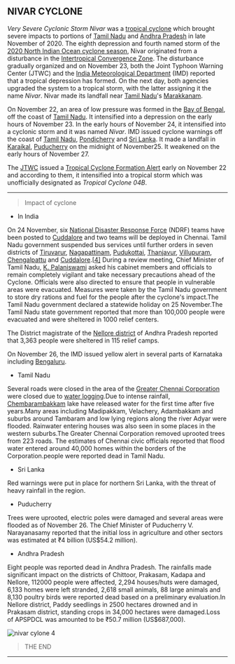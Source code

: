  ## NIVAR CYCLONE

 *Very Severe Cyclonic Storm Nivar* was a [tropical cyclone](https://en.wikipedia.org/wiki/Tropical_cyclone) which brought severe impacts to portions of [Tamil Nadu](https://en.wikipedia.org/wiki/Tamil_Nadu) and [Andhra Pradesh](https://en.wikipedia.org/wiki/Andhra_Pradesh) in late November of 2020. The eighth depression and fourth named storm of the [2020 North Indian Ocean cyclone season](https://en.wikipedia.org/wiki/2020_North_Indian_Ocean_cyclone_season), Nivar originated from a disturbance in the [Intertropical Convergence Zone](https://en.wikipedia.org/wiki/Intertropical_Convergence_Zone). The disturbance gradually organized and on November 23, both the Joint Typhoon Warning Center (JTWC) and the [India Meteorological Department](https://en.wikipedia.org/wiki/India_Meteorological_Department) (IMD) reported that a tropical depression has formed. On the next day, both agencies upgraded the system to a tropical storm, with the latter assigning it the name *Nivar*. Nivar made its landfall near [Tamil Nadu](https://en.wikipedia.org/wiki/Tamil_Nadu)'s [Marakkanam](https://en.wikipedia.org/wiki/Marakkanam).

On November 22, an area of low pressure was formed in the [Bay of Bengal](https://en.wikipedia.org/wiki/Bay_of_Bengal), off the coast of [Tamil Nadu](https://en.wikipedia.org/wiki/Tamil_Nadu). It intensified into a depression on the early hours of November 23. In the early hours of November 24, it intensified into a cyclonic storm and it was named *Nivar*. IMD issued cyclone warnings off the coast of [Tamil Nadu](https://en.wikipedia.org/wiki/Tamil_Nadu), [Pondicherry](https://en.wikipedia.org/wiki/Pondicherry) and [Sri Lanka](https://en.wikipedia.org/wiki/Sri_Lanka). It made a landfall in [Karaikal](https://en.wikipedia.org/wiki/Karaikal), [Puducherry](https://en.wikipedia.org/wiki/Puducherry) on the midnight of November25. It weakened on the early hours of November 27.

The [JTWC](https://en.wikipedia.org/wiki/Joint_Typhoon_Warning_Center) issued a [Tropical Cyclone Formation Alert](https://en.wikipedia.org/wiki/Tropical_Cyclone_Formation_Alert) early on November 22 and according to them, it intensified into a tropical storm which was unofficially designated as *Tropical Cyclone 04B*.
___
>Impact of cyclone

* In India

On 24 November, six [National Disaster Response Force](https://en.wikipedia.org/wiki/National_Disaster_Response_Force) (NDRF) teams have been posted to [Cuddalore](https://en.wikipedia.org/wiki/Cuddalore) and two teams will be deployed in Chennai. Tamil Nadu government suspended bus services until further orders in seven districts of [Tiruvarur](https://en.wikipedia.org/wiki/Tiruvarur), [Nagapattinam](https://en.wikipedia.org/wiki/Nagapattinam), [Pudukottai](https://en.wikipedia.org/wiki/Pudukottai), [Thanjavur](https://en.wikipedia.org/wiki/Thanjavur), [Villupuram](https://en.wikipedia.org/wiki/Villupuram), [Chengalpattu](https://en.wikipedia.org/wiki/Chengalpattu) and [Cuddalore](https://en.wikipedia.org/wiki/Cuddalore).[[4\]](https://en.wikipedia.org/wiki/Cyclone_Nivar#cite_note-1Hindu-4) During a review meeting, Chief Minister of Tamil Nadu, [K. Palaniswami](https://en.wikipedia.org/wiki/K._Palaniswami) asked his cabinet members and officials to remain completely vigilant and take necessary precautions ahead of the Cyclone. Officials were also directed to ensure that people in vulnerable areas were evacuated. Measures were taken by the Tamil Nadu government to store dry rations and fuel for the people after the cyclone's impact.The Tamil Nadu government declared a statewide holiday on 25 November.The Tamil Nadu state government reported that more than 100,000 people were evacuated and were sheltered in 1000 relief centers.

The District magistrate of the [Nellore district](https://en.wikipedia.org/wiki/Nellore_district) of Andhra Pradesh reported that 3,363 people were sheltered in 115 relief camps.

On November 26, the IMD issued yellow alert in several parts of Karnataka including [Bengaluru](https://en.wikipedia.org/wiki/Bengaluru).

* Tamil Nadu

Several roads were closed in the area of the [Greater Chennai Corporation](https://en.wikipedia.org/wiki/Greater_Chennai_Corporation) were closed due to [water logging](https://en.wikipedia.org/wiki/Water_logging).Due to intense rainfall, [Chembarambakkam](https://en.wikipedia.org/wiki/Chembarambakkam) lake have released water for the first time after five years.Many areas including Madipakkam, Velachery, Adambakkam and suburbs around Tambaram and low lying regions along the river Adyar were flooded. Rainwater entering houses was also seen in some places in the western suburbs.The Greater Chennai Corporation removed uprooted trees from 223 roads. The estimates of Chennai civic officials reported that flood water entered around 40,000 homes within the borders of the Corporation.people were reported dead in Tamil Nadu.
* Sri Lanka

Red warnings were put in place for northern Sri Lanka, with the threat of heavy rainfall in the region.
* Puducherry

Trees were uprooted, electric poles were damaged and several areas were flooded as of November 26. The Chief Minister of Puducherry V. Narayanasamy reported that the initial loss in agriculture and other sectors was estimated at ₹4 billion (US$54.2 million).

* Andhra Pradesh

Eight people was reported dead in Andhra Pradesh. The rainfalls made significant impact on the districts of Chittoor, Prakasam, Kadapa and Nellore, 112000 people were affected, 2,294 houses/huts were damaged, 6,133 homes were left stranded, 2,618 small animals, 88 large animals and 8,130 poultry birds were reported dead based on a preliminary evaluation.In Nellore district, Paddy seedlings in 2500 hectares drowned and in Prakasam district, standing crops in 34,000 hectares were damaged.Loss of APSPDCL was amounted to be ₹50.7 million (US$687,000).

<!--images-->
![nivar cylone](https://cdn.downtoearth.org.in/library/large/2020-11-23/0.24904800_1606122274_34.jpg) 4

>THE END
-----
